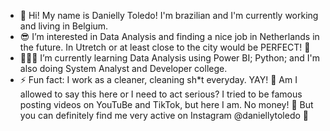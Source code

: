 - 👋 Hi! My name is Danielly Toledo! I'm brazilian and I'm currently working and living in Belgium.
- 😎 I’m interested in Data Analysis and finding a nice job in Netherlands in the future. In Utretch or at least close to the city would be PERFECT! 💙
- 🧑🏻‍💻 I’m currently learning Data Analysis using Power BI; Python; and I'm also doing System Analyst and Developer college.
- ⚡ Fun fact: I work as a cleaner, cleaning sh*t everyday. YAY! 🤢 Am I allowed to say this here or I need to act serious? I tried to be famous posting videos on YouTuBe and TikTok, but here I am. No money! 🤡 But you can definitely find me very active on Instagram @daniellytoledo 🤩

<!---
daniellytoledo/daniellytoledo is a ✨ special ✨ repository because its `README.md` (this file) appears on your GitHub profile.
You can click the Preview link to take a look at your changes.
--->
